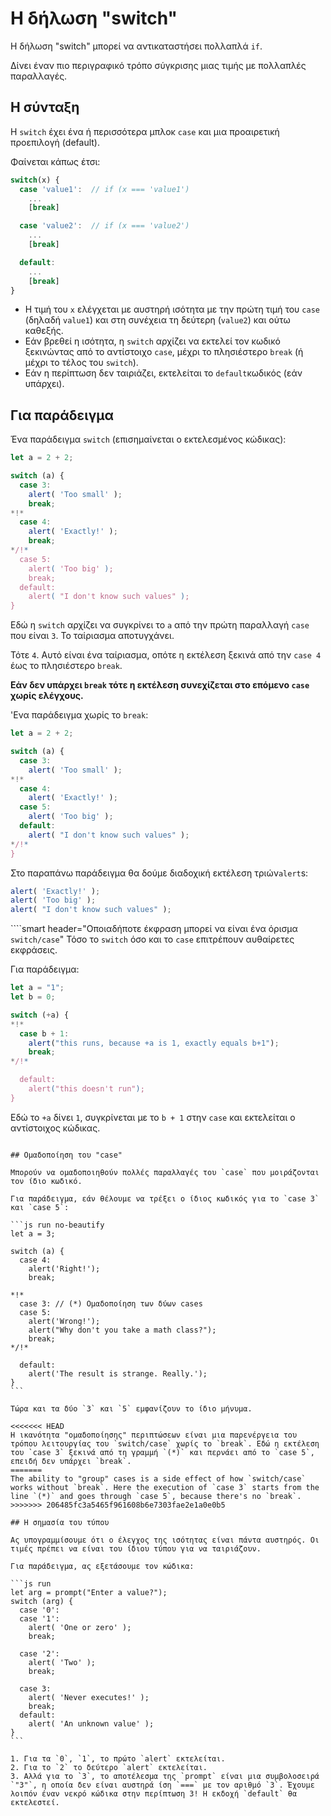 # Η δήλωση "switch"

Η δήλωση "switch" μπορεί να αντικαταστήσει πολλαπλά `if`.

Δίνει έναν πιο περιγραφικό τρόπο σύγκρισης μιας τιμής με πολλαπλές παραλλαγές.

## Η σύνταξη

Η `switch` έχει ένα ή περισσότερα μπλοκ `case` και μια προαιρετική προεπιλογή (default).

Φαίνεται κάπως έτσι:

```js no-beautify
switch(x) {
  case 'value1':  // if (x === 'value1')
    ...
    [break]

  case 'value2':  // if (x === 'value2')
    ...
    [break]

  default:
    ...
    [break]
}
```

- Η τιμή του `x` ελέγχεται με αυστηρή ισότητα με την πρώτη τιμή του `case` (δηλαδή `value1`) και στη συνέχεια τη δεύτερη (`value2`) και ούτω καθεξής.
- Εάν βρεθεί η ισότητα, η `switch` αρχίζει να εκτελεί τον κωδικό ξεκινώντας από το αντίστοιχο `case`, μέχρι το πλησιέστερο `break` (ή μέχρι το τέλος του `switch`).
- Εάν η περίπτωση δεν ταιριάζει, εκτελείται το `default`κωδικός (εάν υπάρχει).

## Για παράδειγμα

Ένα παράδειγμα `switch` (επισημαίνεται ο εκτελεσμένος κώδικας):

```js run
let a = 2 + 2;

switch (a) {
  case 3:
    alert( 'Too small' );
    break;
*!*
  case 4:
    alert( 'Exactly!' );
    break;
*/!*
  case 5:
    alert( 'Too big' );
    break;
  default:
    alert( "I don't know such values" );
}
```

Εδώ η `switch` αρχίζει να συγκρίνει το `a` από την πρώτη παραλλαγή `case` που είναι `3`. Το ταίριασμα αποτυγχάνει.

Τότε `4`. Αυτό είναι ένα ταίριασμα, οπότε η εκτέλεση ξεκινά από την `case 4` έως το πλησιέστερο `break`.

**Εάν δεν υπάρχει `break` τότε η εκτέλεση συνεχίζεται στo επόμενo `case` χωρίς ελέγχους.**

'Ενα παράδειγμα χωρίς το `break`:

```js run
let a = 2 + 2;

switch (a) {
  case 3:
    alert( 'Too small' );
*!*
  case 4:
    alert( 'Exactly!' );
  case 5:
    alert( 'Too big' );
  default:
    alert( "I don't know such values" );
*/!*
}
```

Στο παραπάνω παράδειγμα θα δούμε διαδοχική εκτέλεση τριών`alert`s:

```js
alert( 'Exactly!' );
alert( 'Too big' );
alert( "I don't know such values" );
```

````smart header="Οποιαδήποτε έκφραση μπορεί να είναι ένα όρισμα `switch/case`"
Τόσο το `switch` όσο και το `case` επιτρέπουν αυθαίρετες εκφράσεις.

Για παράδειγμα:

```js run
let a = "1";
let b = 0;

switch (+a) {
*!*
  case b + 1:
    alert("this runs, because +a is 1, exactly equals b+1");
    break;
*/!*

  default:
    alert("this doesn't run");
}
```
Εδώ το `+a` δίνει `1`, συγκρίνεται με το `b + 1` στην `case` και εκτελείται ο αντίστοιχος κώδικας.
````

## Ομαδοποίηση του "case"

Μπορούν να ομαδοποιηθούν πολλές παραλλαγές του `case` που μοιράζονται τον ίδιο κωδικό.

Για παράδειγμα, εάν θέλουμε να τρέξει ο ίδιος κωδικός για το `case 3` και `case 5`:

```js run no-beautify
let a = 3;

switch (a) {
  case 4:
    alert('Right!');
    break;

*!*
  case 3: // (*) Ομαδοποίηση των δύων cases
  case 5:
    alert('Wrong!');
    alert("Why don't you take a math class?");
    break;
*/!*

  default:
    alert('The result is strange. Really.');
}
```

Τώρα και τα δύο `3` και `5` εμφανίζουν το ίδιο μήνυμα.

<<<<<<< HEAD
Η ικανότητα "ομαδοποίησης" περιπτώσεων είναι μια παρενέργεια του τρόπου λειτουργίας του `switch/case` χωρίς το `break`. Εδώ η εκτέλεση του `case 3` ξεκινά από τη γραμμή `(*)` και περνάει από το `case 5`, επειδή δεν υπάρχει `break`.
=======
The ability to "group" cases is a side effect of how `switch/case` works without `break`. Here the execution of `case 3` starts from the line `(*)` and goes through `case 5`, because there's no `break`.
>>>>>>> 206485fc3a5465f961608b6e7303fae2e1a0e0b5

## Η σημασία του τύπου

Ας υπογραμμίσουμε ότι ο έλεγχος της ισότητας είναι πάντα αυστηρός. Οι τιμές πρέπει να είναι του ίδιου τύπου για να ταιριάζουν.

Για παράδειγμα, ας εξετάσουμε τον κώδικα:

```js run
let arg = prompt("Enter a value?");
switch (arg) {
  case '0':
  case '1':
    alert( 'One or zero' );
    break;

  case '2':
    alert( 'Two' );
    break;

  case 3:
    alert( 'Never executes!' );
    break;
  default:
    alert( 'An unknown value' );
}
```

1. Για τα `0`, `1`, το πρώτο `alert` εκτελείται.
2. Για το `2` το δεύτερο `alert` εκτελείται.
3. Αλλά για το `3`, το αποτέλεσμα της `prompt` είναι μια συμβολοσειρά `"3"`, η οποία δεν είναι αυστηρά ίση `===` με τον αριθμό `3`. Έχουμε λοιπόν έναν νεκρό κώδικα στην περίπτωση 3! Η εκδοχή `default` θα εκτελεστεί.
